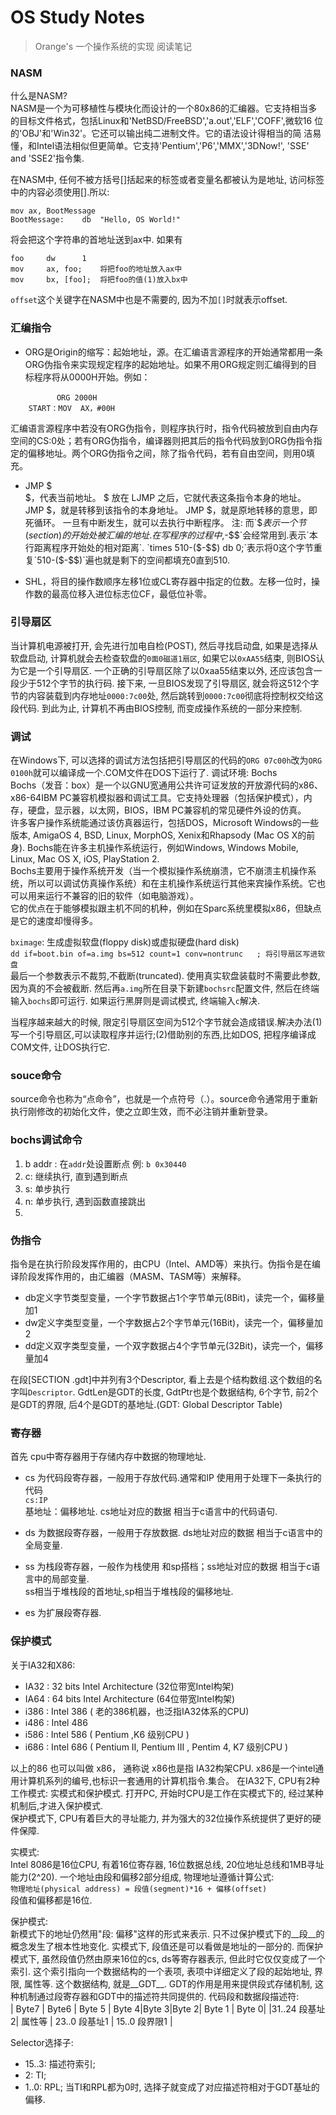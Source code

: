 # OS Study Notes
> Orange's 一个操作系统的实现 阅读笔记

### NASM
什么是NASM?  
NASM是一个为可移植性与模块化而设计的一个80x86的汇编器。它支持相当多
的目标文件格式，包括Linux和'NetBSD/FreeBSD','a.out','ELF','COFF',微软16
位的'OBJ'和'Win32'。它还可以输出纯二进制文件。它的语法设计得相当的简
洁易懂，和Intel语法相似但更简单。它支持'Pentium','P6','MMX','3DNow!',
'SSE' and 'SSE2'指令集.   
  
在NASM中, 任何不被方括号[]括起来的标签或者变量名都被认为是地址, 访问标签中的内容必须使用[].所以:  
```Assembly
mov ax, BootMessage
BootMessage:    db  "Hello, OS World!"
```  
将会把这个字符串的首地址送到ax中. 如果有
```Assembly
foo     dw      1
mov     ax, foo;    将把foo的地址放入ax中
mov     bx, [foo];  将把foo的值(1)放入bx中
```

`offset`这个关键字在NASM中也是不需要的, 因为不加`[]`时就表示offset.

### 汇编指令
* ORG是Origin的缩写：起始地址，源。在汇编语言源程序的开始通常都用一条ORG伪指令来实现规定程序的起始地址。如果不用ORG规定则汇编得到的目标程序将从0000H开始。例如：
```Assembly
 　　      ORG 2000H 　　
    START：MOV  AX，#00H
```
汇编语言源程序中若没有ORG伪指令，则程序执行时，指令代码被放到自由内存空间的CS:0处；若有ORG伪指令，编译器则把其后的指令代码放到ORG伪指令指定的偏移地址。两个ORG伪指令之间，除了指令代码，若有自由空间，则用0填充。

* JMP $  
$，代表当前地址。
$ 放在 LJMP 之后，它就代表这条指令本身的地址。
JMP $，就是转移到该指令的本身地址。
JMP $，就是原地转移的意思，即 死循环。
一旦有中断发生，就可以去执行中断程序。
注: 而`$$`表示一个节(section)的开始处被汇编的地址. 在写程序的过程中, `$-$$`会经常用到.表示`本行距离程序开始处的相对距离`.  
`times   510-($-$$)  db  0;`表示将0这个字节重复`510-($-$$)`遍也就是剩下的空间都填充0直到510. 

* SHL，将目的操作数顺序左移1位或CL寄存器中指定的位数。左移一位时，操作数的最高位移入进位标志位CF，最低位补零。

### 引导扇区
当计算机电源被打开, 会先进行加电自检(POST), 然后寻找启动盘, 如果是选择从软盘启动, 计算机就会去检查软盘的`0面0磁道1扇区`, 如果它以`0xAA55`结束, 则BIOS认为它是一个引导扇区. 一个正确的引导扇区除了以0xaa55结束以外, 还应该包含一段少于512个字节的执行码. 接下来, 一旦BIOS发现了引导扇区, 就会将这512个字节的内容装载到内存地址`0000:7c00`处, 然后跳转到`0000:7c00`彻底将控制权交给这段代码. 到此为止, 计算机不再由BIOS控制, 而变成操作系统的一部分来控制.


### 调试
在Windows下, 可以选择的调试方法包括把引导扇区的代码的`ORG 07c00h`改为`ORG 0100h`就可以编译成一个.COM文件在DOS下运行了. 
调试环境: Bochs  
Bochs（发音：box）是一个以GNU宽通用公共许可证发放的开放源代码的x86、x86-64IBM PC兼容机模拟器和调试工具。它支持处理器（包括保护模式），内存，硬盘，显示器，以太网，BIOS，IBM PC兼容机的常见硬件外设的仿真。    
许多客户操作系统能通过该仿真器运行，包括DOS，Microsoft Windows的一些版本, AmigaOS 4, BSD, Linux, MorphOS, Xenix和Rhapsody (Mac OS X的前身).  Bochs能在许多主机操作系统运行，例如Windows, Windows Mobile, Linux, Mac OS X, iOS, PlayStation 2.  
Bochs主要用于操作系统开发（当一个模拟操作系统崩溃，它不崩溃主机操作系统，所以可以调试仿真操作系统）和在主机操作系统运行其他来宾操作系统。它也可以用来运行不兼容的旧的软件（如电脑游戏）。  
它的优点在于能够模拟跟主机不同的机种，例如在Sparc系统里模拟x86，但缺点是它的速度却慢得多。

`bximage`: 生成虚拟软盘(floppy disk)或虚拟硬盘(hard disk)    
`dd if=boot.bin of=a.img bs=512 count=1 conv=nontrunc   ; 将引导扇区写进软盘`  
最后一个参数表示不裁剪,不截断(truncated). 使用真实软盘装载时不需要此参数, 因为真的不会被截断.
然后再`a.img`所在目录下新建`bochsrc`配置文件, 然后在终端输入`bochs`即可运行. 如果运行黑屏则是调试模式, 终端输入`c`解决.

当程序越来越大的时候, 限定引导扇区空间为512个字节就会造成错误.解决办法(1)写一个引导扇区,可以读取程序并运行;(2)借助别的东西,比如DOS, 把程序编译成COM文件, 让DOS执行它.



### souce命令
source命令也称为“点命令”，也就是一个点符号（.）。source命令通常用于重新执行刚修改的初始化文件，使之立即生效，而不必注销并重新登录。

### bochs调试命令
1. b addr : 在`addr`处设置断点 例: `b 0x30440`
2. c:       继续执行, 直到遇到断点
3. s:       单步执行
4. n:       单步执行, 遇到函数直接跳出
5. 


### 伪指令
指令是在执行阶段发挥作用的，由CPU（Intel、AMD等）来执行。伪指令是在编译阶段发挥作用的，由汇编器（MASM、TASM等）来解释。  
- db定义字节类型变量，一个字节数据占1个字节单元(8Bit)，读完一个，偏移量加1
- dw定义字类型变量，一个字数据占2个字节单元(16Bit)，读完一个，偏移量加2  
- dd定义双字类型变量，一个双字数据占4个字节单元(32Bit)，读完一个，偏移量加4

在段[SECTION .gdt]中并列有3个Descriptor, 看上去是个结构数组.这个数组的名字叫`Descriptor`. GdtLen是GDT的长度, GdtPtr也是个数据结构, 6个字节, 前2个是GDT的界限, 后4个是GDT的基地址.(GDT: Global Descriptor Table)

### 寄存器
首先 cpu中寄存器用于存储内存中数据的物理地址.
- cs 为代码段寄存器，一般用于存放代码.通常和IP 使用用于处理下一条执行的代码  
`cs:IP`  
基地址：偏移地址. cs地址对应的数据 相当于c语言中的代码语句. 

- ds 为数据段寄存器，一般用于存放数据. ds地址对应的数据 相当于c语言中的全局变量.

- ss 为栈段寄存器，一般作为栈使用 和sp搭档；ss地址对应的数据 相当于c语言中的局部变量.  
ss相当于堆栈段的首地址,sp相当于堆栈段的偏移地址.

- es 为扩展段寄存器.

### 保护模式
关于IA32和X86:
- IA32 : 32 bits Intel Architecture (32位带宽Intel构架)
- IA64 : 64 bits Intel Architecture (64位带宽Intel构架)
- i386 : Intel 386 ( 老的386机器，也泛指IA32体系的CPU)
- i486 : Intel 486
- i586 : Intel 586 ( Pentium ,K6 级别CPU )
- i686 : Intel 686 ( Pentium II, Pentium III , Pentim 4, K7 级别CPU )

以上的86 也可以叫做 x86， 通称说 x86也是指 IA32构架CPU. x86是一个intel通用计算机系列的编号,也标识一套通用的计算机指令.集合。
在IA32下, CPU有2种工作模式: 实模式和保护模式. 打开PC, 开始时CPU是工作在实模式下的, 经过某种机制后,才进入保护模式.   
保护模式下, CPU有着巨大的寻址能力, 并为强大的32位操作系统提供了更好的硬件保障. 

实模式:   
Intel 8086是16位CPU, 有着16位寄存器, 16位数据总线, 20位地址总线和1MB寻址能力(2^20). 一个地址由段和偏移2部分组成, 物理地址遵循计算公式:  
`物理地址(physical address) = 段值(segment)*16 + 偏移(offset)`  
段值和偏移都是16位. 

保护模式:   
新模式下的地址仍然用"段: 偏移"这样的形式来表示. 只不过保护模式下的__段__的概念发生了根本性地变化. 实模式下, 段值还是可以看做是地址的一部分的. 而保护模式下, 虽然段值仍然由原来16位的cs, ds等寄存器表示, 但此时它仅仅变成了一个索引. 这个索引指向一个数据结构的一个表项, 表项中详细定义了段的起始地址, 界限, 属性等. 这个数据结构, 就是__GDT__.  GDT的作用是用来提供段式存储机制, 这种机制通过段寄存器和GDT中的描述符共同提供的.
代码段和数据段描述符:  
| Byte7       | Byte6 | Byte 5   | Byte 4|Byte 3|Byte 2| Byte 1 | Byte 0|
|31..24 段基址2|    属性等         | 23..0 段基址1        | 15..0 段界限1   |

Selector选择子:  
- 15..3: 描述符索引; 
- 2: TI;
- 1..0: RPL;
当TI和RPL都为0时, 选择子就变成了对应描述符相对于GDT基址的偏移.





















